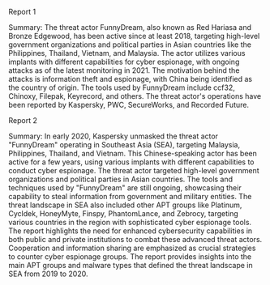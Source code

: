 
Report 1

Summary:
The threat actor FunnyDream, also known as Red Hariasa and Bronze Edgewood, has been active since at least 2018, targeting high-level government organizations and political parties in Asian countries like the Philippines, Thailand, Vietnam, and Malaysia. The actor utilizes various implants with different capabilities for cyber espionage, with ongoing attacks as of the latest monitoring in 2021. The motivation behind the attacks is information theft and espionage, with China being identified as the country of origin. The tools used by FunnyDream include ccf32, Chinoxy, Filepak, Keyrecord, and others. The threat actor's operations have been reported by Kaspersky, PWC, SecureWorks, and Recorded Future.





Report 2

Summary:
In early 2020, Kaspersky unmasked the threat actor "FunnyDream" operating in Southeast Asia (SEA), targeting Malaysia, Philippines, Thailand, and Vietnam. This Chinese-speaking actor has been active for a few years, using various implants with different capabilities to conduct cyber espionage. The threat actor targeted high-level government organizations and political parties in Asian countries. The tools and techniques used by "FunnyDream" are still ongoing, showcasing their capability to steal information from government and military entities. The threat landscape in SEA also included other APT groups like Platinum, Cycldek, HoneyMyte, Finspy, PhantomLance, and Zebrocy, targeting various countries in the region with sophisticated cyber espionage tools. The report highlights the need for enhanced cybersecurity capabilities in both public and private institutions to combat these advanced threat actors. Cooperation and information sharing are emphasized as crucial strategies to counter cyber espionage groups. The report provides insights into the main APT groups and malware types that defined the threat landscape in SEA from 2019 to 2020.


